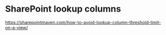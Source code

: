 # SharePoint lookup columns

https://sharepointmaven.com/how-to-avoid-lookup-column-threshold-limit-on-a-view/
